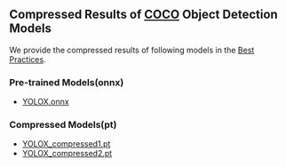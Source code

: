 ## Compressed Results of [COCO](https://cocodataset.org/#home) Object Detection Models

We provide the compressed results of following models in the [Best Practices](https://github.com/Nota-NetsPresso/NetsPresso-Model-Compressor-ModelZoo/tree/main/best_practices#pytorch-1).

### Pre-trained Models(onnx)

- [YOLOX.onnx](https://netspresso-compression-toolkit-public.s3.ap-northeast-2.amazonaws.com/model_zoo/torch/coco/pretrained/yolox_l.onnx)


### Compressed Models(pt)
- [YOLOX_compressed1.pt](https://netspresso-compression-toolkit-public.s3.ap-northeast-2.amazonaws.com/model_zoo/torch/coco/compressed/yolox_l_l2norm04_finetuned.pt)
- [YOLOX_compressed2.pt](https://netspresso-compression-toolkit-public.s3.ap-northeast-2.amazonaws.com/model_zoo/torch/coco/compressed/yolox_l_l2norm07_finetuned.pt)
